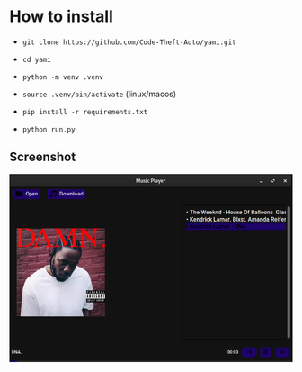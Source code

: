 # How to install

*    `git clone https://github.com/Code-Theft-Auto/yami.git`

*    `cd yami`

*    `python -m venv .venv`

*    `source .venv/bin/activate` (linux/macos)

* `pip install -r requirements.txt`

* `python run.py`

## Screenshot
![pic](pic/pic.png)
